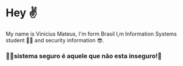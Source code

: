 # Hey ✌
My name is Vinicius Mateus, I'm form Brasil I,m Information Systems student 🐱‍💻 and security information 😎. 

### 🐱‍👤sistema seguro é aquele que não esta inseguro!🤝
